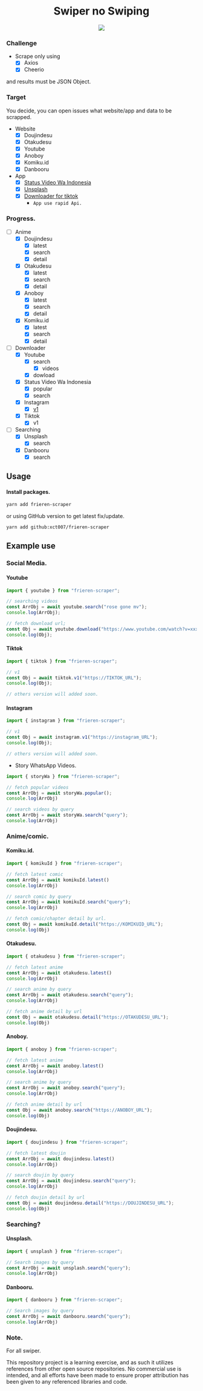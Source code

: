 <div align="center">
  <h1>Swiper no Swiping</h1>
  <img src="https://images.fineartamerica.com/images/artworkimages/mediumlarge/3/nickelodeon-dora-the-explorer-swiper-no-swiping-fox-ivof-miaol.jpg"/>
</div>

### Challenge

- Scrape only using
  - [x] Axios
  - [x] Cheerio

and results must be JSON Object.

### Target

You decide, you can open issues what website/app and data to be scrapped.

- Website
  - [x] Doujindesu
  - [x] Otakudesu
  - [x] Youtube
  - [x] Anoboy
  - [x] Komiku.id
  - [x] Danbooru
- App
  - [x] [Status Video Wa Indonesia](https://play.google.com/store/apps/details?id=com.videostatus.indonesia)
  - [x] [Unsplash](https://play.google.com/store/apps/details?id=com.aqteam.photofree)
  - [x] [Downloader for tiktok](https://play.google.com/store/apps/details?id=com.downloaderfor.tiktok)
    - `App use rapid Api.`

### Progress.

- [ ] Anime
  - [x] Doujindesu
    - [x] latest
    - [x] search
    - [x] detail
  - [x] Otakudesu
    - [x] latest
    - [x] search
    - [x] detail
  - [x] Anoboy
    - [x] latest
    - [x] search
    - [x] detail
  - [x] Komiku.id
    - [x] latest
    - [x] search
    - [x] detail
- [ ] Downloader
  - [x] Youtube
    - [x] search
      - [x] videos
    - [x] dowload
  - [x] Status Video Wa Indonesia
    - [x] popular
    - [x] search
  - [x] Instagram
    - [x] [v1](https://downloadgram.org)
  - [x] Tiktok
    - [x] v1
- [ ] Searching
  - [x] Unsplash
    - [x] search
  - [x] Danbooru
    - [x] search

## Usage

#### Install packages.

```bash
yarn add frieren-scraper
```

or using GitHub version to get latest fix/update.

```bash
yarn add github:xct007/frieren-scraper
```

## Example use
### Social Media.

#### Youtube

```js
import { youtube } from "frieren-scraper";

// searching videos
const ArrObj = await youtube.search("rose gone mv");
console.log(ArrObj);

// fetch download url;
const Obj = await youtube.download("https://www.youtube.com/watch?v=xxx");
console.log(Obj);
```

#### Tiktok

```js
import { tiktok } from "frieren-scraper";

// v1
const Obj = await tiktok.v1("https://TIKTOK_URL");
console.log(Obj);

// others version will added soon.
```

#### Instagram

```js
import { instagram } from "frieren-scraper";

// v1
const Obj = await instagram.v1("https://instagram_URL");
console.log(Obj);

// others version will added soon.
```

- Story WhatsApp Videos.

```js
import { storyWa } from "frieren-scraper";

// fetch popular videos
const ArrObj = await storyWa.popular();
console.log(ArrObj)

// search videos by query
const ArrObj = await storyWa.search("query");
console.log(ArrObj)

```

### Anime/comic.

#### Komiku.id.

```js
import { komikuId } from "frieren-scraper";

// fetch latest comic
const ArrObj = await komikuId.latest()
console.log(ArrObj)

// search comic by query
const ArrObj = await komikuId.search("query");
console.log(ArrObj)

// fetch comic/chapter detail by url.
const Obj = await komikuId.detail("https://KOMIKUID_URL");
console.log(Obj)

```

#### Otakudesu.

```js
import { otakudesu } from "frieren-scraper";

// fetch latest anime
const ArrObj = await otakudesu.latest()
console.log(ArrObj)

// search anime by query
const ArrObj = await otakudesu.search("query");
console.log(ArrObj)

// fetch anime detail by url
const Obj = await otakudesu.detail("https://OTAKUDESU_URL");
console.log(Obj)

```

#### Anoboy.

```js
import { anoboy } from "frieren-scraper";

// fetch latest anime
const ArrObj = await anoboy.latest()
console.log(ArrObj)

// search anime by query
const ArrObj = await anoboy.search("query");
console.log(ArrObj)

// fetch anime detail by url
const Obj = await anoboy.search("https://ANOBOY_URL");
console.log(Obj)

```

#### Doujindesu.

```js
import { doujindesu } from "frieren-scraper";

// fetch latest doujin
const ArrObj = await doujindesu.latest()
console.log(ArrObj)

// search doujin by query
const ArrObj = await doujindesu.search("query");
console.log(ArrObj)

// fetch doujin detail by url
const Obj = await doujindesu.detail("https://DOUJINDESU_URL");
console.log(Obj)

```

### Searching?

#### Unsplash.

```js
import { unsplash } from "frieren-scraper";

// Search images by query
const ArrObj = await unsplash.search("query");
console.log(ArrObj)
```

#### Danbooru.

```js
import { danbooru } from "frieren-scraper";

// Search images by query
const ArrObj = await danbooru.search("query");
console.log(ArrObj)
```


### Note.

For all swiper.

This repository project is a learning exercise, and as such it utilizes references from other open source repositories. No commercial use is intended, and all efforts have been made to ensure proper attribution has been given to any referenced libraries and code.
